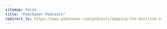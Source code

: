 ```yaml
---
sitemap: false
title: "Podchaser Podcasts"
redirect_to: https://www.podchaser.com/podcasts/mapping-the-doctrine-of-discov-4249128
---
```

